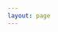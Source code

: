 ```yaml
---
layout: page
---
```

<script setup>
import {
  VPTeamPage,
  VPTeamPageTitle,
  VPTeamMembers, VPTeamPageSection
} from 'vitepress/theme'

const members = [
  {
    avatar: '/assets/staff/Boreas618.png',
    name: '孙一',
    desc: ' ',
    links: [
      { icon: 'github', link: 'https://github.com/Boreas618' },
    ]
  },
  {
    avatar: '/assets/staff/JingYiJun.png',
    name: '陈可',
    desc: ' ',
    links: [
      { icon: 'github', link: 'https://github.com/JingYiJun' },
    ]
  },
  {
    avatar: '/assets/staff/kooWZ.png',
    name: '孔令宇',
    desc: ' ',
    links: [
      { icon: 'github', link: 'https://github.com/kooWZ' },
    ]
  },
  {
    avatar: '/assets/staff/tangjiewei0336.png',
    name: '唐傑伟',
    desc: '为什么演奏春日影',
    links: [
      { icon: 'github', link: 'https://github.com/tangjiewei0336' },
    ]
  },
  {
    avatar: '/assets/staff/fduTristin.png',
    name: '徐厚泽',
    desc: 'Keep exploring.',
    links: [
      { icon: 'github', link: 'https://github.com/fduTristin' },
    ]
  },
]
</script>

<VPTeamPage>

<VPTeamPageSection>
  <template #title>助教</template>
  <template #members>
    <VPTeamMembers size="small" :members="members" />
  </template>
</VPTeamPageSection>

</VPTeamPage>
